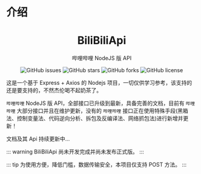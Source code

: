 # 介绍

<h1 align="center">BiliBiliApi</h1>

<p align="center">哔哩哔哩 NodeJS 版 API</p>

<p align="center"><Badge type="tip" text="版本号：^1.0.0-alpha.02" /> <Badge type="info" text="更新时间：2023.05.14" /> <Badge type="warning" text="版本类型：Alpha" /></p>

<p align="center" style="display: flex;justify-content: center;">
<a href="https://github.com/BiliBiliApi/BiliBiliApi/issues" style="text-decoration:none">
        <img src="https://img.shields.io/github/issues/BiliBiliApi/BiliBiliApi.svg" alt="GitHub issues"/>
</a>
&nbsp;
<a href="https://github.com/BiliBiliApi/BiliBiliApi/stargazers" style="text-decoration:none" >
        <img src="https://img.shields.io/github/stars/BiliBiliApi/BiliBiliApi.svg" alt="GitHub stars"/>
</a>
&nbsp;
<a href="https://github.com/BiliBiliApi/BiliBiliApi/network" style="text-decoration:none" >
        <img src="https://img.shields.io/github/forks/BiliBiliApi/BiliBiliApi.svg" alt="GitHub forks"/>
</a>
&nbsp;
<a href="https://github.com/BiliBiliApi/BiliBiliApi/blob/master/LICENSE" style="text-decoration:none" >
        <img src="https://img.shields.io/badge/License-MIT-lightgrey.svg" alt="GitHub license"/>
</a>
</p>

这是一个基于 Express + Axios 的 Nodejs 项目，一切仅供学习参考，该支持的还是要支持的，不然杰伦喝不起奶茶了。

`哔哩哔哩` NodeJS 版 API，全部接口已升级到最新，具备完善的文档，目前有 `哔哩哔哩` 大部分接口并且在维护更新，没有的 `哔哩哔哩` 接口正在使用特殊手段(黑箱法、控制变量法、代码逆向分析、拆包及反编译法、网络抓包法)进行新增并更新！

文档及其 Api 持续更新中...

::: warning
BiliBiliApi 尚未开发完成并尚未发布正式版。
:::

::: tip
为使用方便，降低门槛，数据传输安全，本项目仅支持 POST 方法。
:::